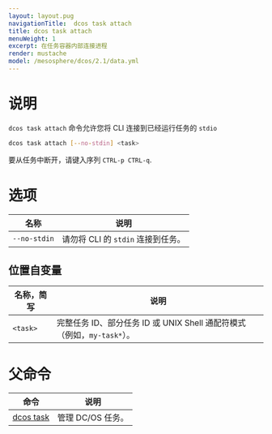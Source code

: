 ```yaml
---
layout: layout.pug
navigationTitle:  dcos task attach
title: dcos task attach
menuWeight: 1
excerpt: 在任务容器内部连接进程
render: mustache
model: /mesosphere/dcos/2.1/data.yml
---
```


# 说明

`dcos task attach` 命令允许您将 CLI 连接到已经运行任务的 `stdio`

```bash
dcos task attach [--no-stdin] <task>
```

要从任务中断开，请键入序列 `CTRL-p CTRL-q`.

# 选项

| 名称 | 说明 |
|---------|-------------|
| `--no-stdin`   | 请勿将 CLI 的 `stdin` 连接到任务。 |

## 位置自变量

| 名称，简写 | 说明 |
|---------|-------------|
| `<task>`   |   完整任务 ID、部分任务 ID 或 UNIX Shell 通配符模式（例如，`my-task*`）。|

# 父命令

| 命令 | 说明 |
|---------|-------------|
| [dcos task](/mesosphere/dcos/cn/2.1/cli/command-reference/dcos-task/)   | 管理 DC/OS 任务。 |
